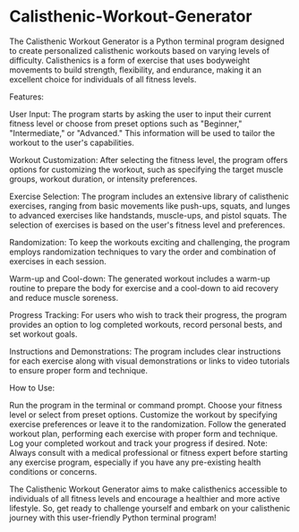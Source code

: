# Calisthenic-Workout-Generator
The Calisthenic Workout Generator is a Python terminal program designed to create personalized calisthenic workouts based on varying levels of difficulty. Calisthenics is a form of exercise that uses bodyweight movements to build strength, flexibility, and endurance, making it an excellent choice for individuals of all fitness levels.

Features:

User Input: The program starts by asking the user to input their current fitness level or choose from preset options such as "Beginner," "Intermediate," or "Advanced." This information will be used to tailor the workout to the user's capabilities.

Workout Customization: After selecting the fitness level, the program offers options for customizing the workout, such as specifying the target muscle groups, workout duration, or intensity preferences.

Exercise Selection: The program includes an extensive library of calisthenic exercises, ranging from basic movements like push-ups, squats, and lunges to advanced exercises like handstands, muscle-ups, and pistol squats. The selection of exercises is based on the user's fitness level and preferences.

Randomization: To keep the workouts exciting and challenging, the program employs randomization techniques to vary the order and combination of exercises in each session.

Warm-up and Cool-down: The generated workout includes a warm-up routine to prepare the body for exercise and a cool-down to aid recovery and reduce muscle soreness.

Progress Tracking: For users who wish to track their progress, the program provides an option to log completed workouts, record personal bests, and set workout goals.

Instructions and Demonstrations: The program includes clear instructions for each exercise along with visual demonstrations or links to video tutorials to ensure proper form and technique.

How to Use:

Run the program in the terminal or command prompt. Choose your fitness level or select from preset options. Customize the workout by specifying exercise preferences or leave it to the randomization. Follow the generated workout plan, performing each exercise with proper form and technique. Log your completed workout and track your progress if desired. Note: Always consult with a medical professional or fitness expert before starting any exercise program, especially if you have any pre-existing health conditions or concerns.

The Calisthenic Workout Generator aims to make calisthenics accessible to individuals of all fitness levels and encourage a healthier and more active lifestyle. So, get ready to challenge yourself and embark on your calisthenic journey with this user-friendly Python terminal program!

